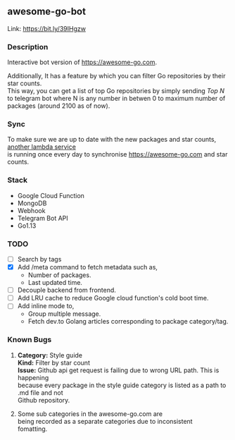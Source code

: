 ## awesome-go-bot

Link: https://bit.ly/39IHgzw

### Description 

Interactive bot version of https://awesome-go.com.  

Additionally, It has a feature by which you can filter Go repositories by their star counts.  
This way, you can get a list of top Go repositories by simply sending *Top N* to telegram
bot where N is any number in betwen 0 to maximum number of packages (around 2100 as of now).

### Sync

To make sure we are up to date with the new packages and star counts, [another lambda service](https://github.com/samirkape/awesome-go-sync) \
is running once every day to synchronise https://awesome-go.com and star counts.

### Stack
* Google Cloud Function
* MongoDB
* Webhook
* Telegram Bot API
* Go1.13

### TODO

- [ ] Search by tags
- [x] Add /meta command to fetch metadata such as,
     * Number of packages. 
     * Last updated time.
- [ ] Decouple backend from frontend.
- [ ] Add LRU cache to reduce Google cloud function's cold boot time.
- [ ] Add inline mode to,
     * Group multiple message.
     * Fetch dev.to Golang articles corresponding to package category/tag.

### Known Bugs

1. **Category:** Style guide\
**Kind:** Filter by star count\
**Issue:** Github api get request is failing due to wrong URL path. This is happening\
because every package in the style guide category is listed as a path to .md file and not\
Github repository.

2. Some sub categories in the awesome-go.com are\
being recorded as a separate categories due to inconsistent\
fomatting.
